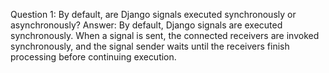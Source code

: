 Question 1: By default, are Django signals executed synchronously or asynchronously?
Answer: 
By default, Django signals are executed synchronously. When a signal is sent, the connected receivers are invoked synchronously, and the signal sender waits until the receivers finish processing before continuing execution.
